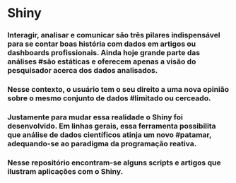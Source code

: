 # Shiny
### Interagir, analisar e comunicar são três pilares indispensável para se contar boas história com dados em artigos ou dashboards profissionais. Ainda hoje grande parte das análises #são estáticas e oferecem apenas a visão do pesquisador acerca dos dados analisados.
### Nesse contexto, o usuário tem o seu direito a uma nova opinião sobre o mesmo conjunto de dados #limitado ou cerceado. 
### Justamente para mudar essa realidade o Shiny foi desenvolvido. Em linhas gerais, essa ferramenta possibilita que análise de dados científicos atinja um novo #patamar, adequando-se ao paradigma da programação reativa. 
### Nesse repositório encontram-se alguns scripts e artigos que ilustram aplicações com o Shiny.
